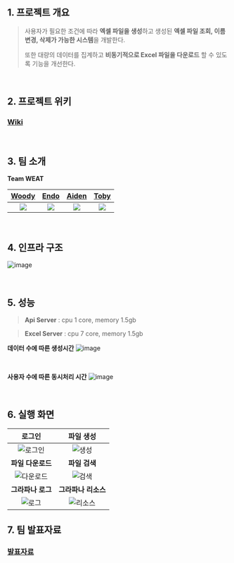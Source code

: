 ## 1. 프로젝트 개요

> 사용자가 필요한 조건에 따라 **엑셀 파일을 생성**하고 생성된 **엑셀 파일 조회, 이름 변경, 삭제가 가능한 시스템**을 개발한다.
> 
> 또한 대량의 데이터를 집계하고 **비동기적으로 Excel 파일을 다운로드** 할 수 있도록 기능을 개선한다.

<br>

## 2. 프로젝트 위키

### [Wiki](https://github.com/G-GCELL/.github/wiki)

<br>


## 3. 팀 소개

**Team WEAT**

|                          [Woody](https://github.com/muyongKim)                         |                          [Endo](https://github.com/AnTaeWook)                           |                          [Aiden](https://github.com/tommysgit)                           |                          [Toby](https://github.com/TaeYeongKwak)                           |
| :-------------------------------------------------------: | :-------------------------------------------------------: | :-------------------------------------------------------: | :-------------------------------------------------------: |
| ![](https://github.com/muyongKim.png) | ![](https://github.com/AnTaeWook.png) | ![](https://github.com/tommysgit.png) | ![](https://github.com/TaeYeongKwak.png) |

<br>

## 4. 인프라 구조

![image](https://user-images.githubusercontent.com/84563221/228426804-2269d4b2-9e82-446d-ad91-4064f19a84f8.png)

<br>

## 5. 성능

> **Api Server** : cpu 1 core, memory 1.5gb

> **Excel Server** : cpu 7 core, memory 1.5gb

**데이터 수에 따른 생성시간**
![image](https://user-images.githubusercontent.com/84563221/228427691-a4c4102c-0012-4aed-9dcf-0dc800849518.png)

<br>

**사용자 수에 따른 동시처리 시간**
![image](https://user-images.githubusercontent.com/84563221/228427798-f77b0b3a-ecfd-4f2b-b7c3-1c96a80a791a.png)

<br>

## 6. 실행 화면
| **로그인** | **파일 생성** |
| :---: | :---: |
| ![로그인](https://user-images.githubusercontent.com/75138553/228414219-9fbfc7e9-2eea-4fda-ab7b-4d7e097e4ffc.gif) | ![생성](https://user-images.githubusercontent.com/75138553/228414281-ca726f34-4547-41ed-af59-c6e758cdfa54.gif) |
| **파일 다운로드** | **파일 검색** |
| ![다운로드](https://user-images.githubusercontent.com/75138553/228414591-e8e8ecb2-95d4-4728-9a2a-811603fed83f.gif) | ![검색](https://user-images.githubusercontent.com/75138553/228414644-aedef29d-a2a7-4f8d-b56c-13080a275697.gif) |
| **그라파나 로그** | **그라파나 리소스** |
| ![로그](https://user-images.githubusercontent.com/75138553/228414683-b70331e2-a209-49c1-be5d-9f83d731f6d5.gif) | ![리소스](https://user-images.githubusercontent.com/75138553/228413349-990a1945-13ec-46e3-a0e4-f4d32ada2f13.gif) |

## 7. 팀 발표자료

### [발표자료](https://docs.google.com/presentation/d/1RNvcWxrBe9mEFnWo938UIrlWmckKsxdR9PflNaSEifE/edit?usp=sharing)
